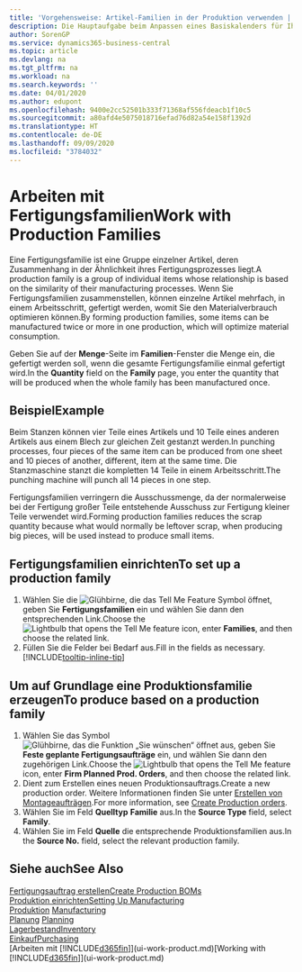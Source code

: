 ```yaml
---
title: 'Vorgehensweise: Artikel-Familien in der Produktion verwenden | Microsoft Docs'
description: Die Hauptaufgabe beim Anpassen eines Basiskalenders für Ihre Firma oder einen Ihrer Geschäftspartner ist, alle Änderungen am Status der Daten als freie Tage oder Arbeitstage einzugeben.
author: SorenGP
ms.service: dynamics365-business-central
ms.topic: article
ms.devlang: na
ms.tgt_pltfrm: na
ms.workload: na
ms.search.keywords: ''
ms.date: 04/01/2020
ms.author: edupont
ms.openlocfilehash: 9400e2cc52501b333f71368af556fdeacb1f10c5
ms.sourcegitcommit: a80afd4e5075018716efad76d82a54e158f1392d
ms.translationtype: HT
ms.contentlocale: de-DE
ms.lasthandoff: 09/09/2020
ms.locfileid: "3784032"
---
```

# <a name="work-with-production-families"></a><span data-ttu-id="bea30-103">Arbeiten mit Fertigungsfamilien</span><span class="sxs-lookup"><span data-stu-id="bea30-103">Work with Production Families</span></span>
<span data-ttu-id="bea30-104">Eine Fertigungsfamilie ist eine Gruppe einzelner Artikel, deren Zusammenhang in der Ähnlichkeit ihres Fertigungsprozesses liegt.</span><span class="sxs-lookup"><span data-stu-id="bea30-104">A production family is a group of individual items whose relationship is based on the similarity of their manufacturing processes.</span></span> <span data-ttu-id="bea30-105">Wenn Sie Fertigungsfamilien zusammenstellen, können einzelne Artikel mehrfach, in einem Arbeitsschritt, gefertigt werden, womit Sie den Materialverbrauch optimieren können.</span><span class="sxs-lookup"><span data-stu-id="bea30-105">By forming production families, some items can be manufactured twice or more in one production, which will optimize material consumption.</span></span>

<span data-ttu-id="bea30-106">Geben Sie auf der **Menge**-Seite im **Familien**-Fenster die Menge ein, die gefertigt werden soll, wenn die gesamte Fertigungsfamilie einmal gefertigt wird.</span><span class="sxs-lookup"><span data-stu-id="bea30-106">In the **Quantity** field on the **Family** page, you enter the quantity that will be produced when the whole family has been manufactured once.</span></span>

## <a name="example"></a><span data-ttu-id="bea30-107">Beispiel</span><span class="sxs-lookup"><span data-stu-id="bea30-107">Example</span></span>
<span data-ttu-id="bea30-108">Beim Stanzen können vier Teile eines Artikels und 10 Teile eines anderen Artikels aus einem Blech zur gleichen Zeit gestanzt werden.</span><span class="sxs-lookup"><span data-stu-id="bea30-108">In punching processes, four pieces of the same item can be produced from one sheet and 10 pieces of another, different, item at the same time.</span></span> <span data-ttu-id="bea30-109">Die Stanzmaschine stanzt die kompletten 14 Teile in einem Arbeitsschritt.</span><span class="sxs-lookup"><span data-stu-id="bea30-109">The punching machine will punch all 14 pieces in one step.</span></span>

<span data-ttu-id="bea30-110">Fertigungsfamilien verringern die Ausschussmenge, da der normalerweise bei der Fertigung großer Teile entstehende Ausschuss zur Fertigung kleiner Teile verwendet wird.</span><span class="sxs-lookup"><span data-stu-id="bea30-110">Forming production families reduces the scrap quantity because what would normally be leftover scrap, when producing big pieces, will be used instead to produce small items.</span></span>

## <a name="to-set-up-a-production-family"></a><span data-ttu-id="bea30-111">Fertigungsfamilien einrichten</span><span class="sxs-lookup"><span data-stu-id="bea30-111">To set up a production family</span></span>
1. <span data-ttu-id="bea30-112">Wählen Sie die ![Glühbirne, die das Tell Me Feature](media/ui-search/search_small.png "Was möchten Sie tun?") Symbol öffnet, geben Sie **Fertigungsfamilien** ein und wählen Sie dann den entsprechenden Link.</span><span class="sxs-lookup"><span data-stu-id="bea30-112">Choose the ![Lightbulb that opens the Tell Me feature](media/ui-search/search_small.png "Tell me what you want to do") icon, enter **Families**, and then choose the related link.</span></span>
2. <span data-ttu-id="bea30-113">Füllen Sie die Felder bei Bedarf aus.</span><span class="sxs-lookup"><span data-stu-id="bea30-113">Fill in the fields as necessary.</span></span> [!INCLUDE[tooltip-inline-tip](includes/tooltip-inline-tip_md.md)]

## <a name="to-produce-based-on-a-production-family"></a><span data-ttu-id="bea30-114">Um auf Grundlage eine Produktionsfamilie erzeugen</span><span class="sxs-lookup"><span data-stu-id="bea30-114">To produce based on a production family</span></span>
1. <span data-ttu-id="bea30-115">Wählen Sie das Symbol ![Glühbirne, das die Funktion „Sie wünschen“ öffnet](media/ui-search/search_small.png "Was möchten Sie tun?") aus, geben Sie **Feste geplante Fertigungsaufträge** ein, und wählen Sie dann den zugehörigen Link.</span><span class="sxs-lookup"><span data-stu-id="bea30-115">Choose the ![Lightbulb that opens the Tell Me feature](media/ui-search/search_small.png "Tell me what you want to do") icon, enter **Firm Planned Prod. Orders**, and then choose the related link.</span></span>
2. <span data-ttu-id="bea30-116">Dient zum Erstellen eines neuen Produktionsauftrags.</span><span class="sxs-lookup"><span data-stu-id="bea30-116">Create a new production order.</span></span> <span data-ttu-id="bea30-117">Weitere Informationen finden Sie unter [Erstellen von Montageaufträgen](production-how-to-create-production-orders.md).</span><span class="sxs-lookup"><span data-stu-id="bea30-117">For more information, see [Create Production orders](production-how-to-create-production-orders.md).</span></span>
3. <span data-ttu-id="bea30-118">Wählen Sie im Feld **Quelltyp** **Familie** aus.</span><span class="sxs-lookup"><span data-stu-id="bea30-118">In the **Source Type** field, select **Family**.</span></span>  
4. <span data-ttu-id="bea30-119">Wählen Sie im Feld **Quelle** die entsprechende Produktionsfamilien aus.</span><span class="sxs-lookup"><span data-stu-id="bea30-119">In the **Source No.** field, select the relevant production family.</span></span>

## <a name="see-also"></a><span data-ttu-id="bea30-120">Siehe auch</span><span class="sxs-lookup"><span data-stu-id="bea30-120">See Also</span></span>
[<span data-ttu-id="bea30-121">Fertigungsauftrag erstellen</span><span class="sxs-lookup"><span data-stu-id="bea30-121">Create Production BOMs</span></span>](production-how-to-create-production-boms.md)  
[<span data-ttu-id="bea30-122">Produktion einrichten</span><span class="sxs-lookup"><span data-stu-id="bea30-122">Setting Up Manufacturing</span></span>](production-configure-production-processes.md)  
<span data-ttu-id="bea30-123">[Produktion](production-manage-manufacturing.md)  </span><span class="sxs-lookup"><span data-stu-id="bea30-123">[Manufacturing](production-manage-manufacturing.md)  </span></span>  
<span data-ttu-id="bea30-124">[Planung](production-planning.md) </span><span class="sxs-lookup"><span data-stu-id="bea30-124">[Planning](production-planning.md) </span></span>  
[<span data-ttu-id="bea30-125">Lagerbestand</span><span class="sxs-lookup"><span data-stu-id="bea30-125">Inventory</span></span>](inventory-manage-inventory.md)  
[<span data-ttu-id="bea30-126">Einkauf</span><span class="sxs-lookup"><span data-stu-id="bea30-126">Purchasing</span></span>](purchasing-manage-purchasing.md)  
<span data-ttu-id="bea30-127">[Arbeiten mit [!INCLUDE[d365fin](includes/d365fin_md.md)]](ui-work-product.md)</span><span class="sxs-lookup"><span data-stu-id="bea30-127">[Working with [!INCLUDE[d365fin](includes/d365fin_md.md)]](ui-work-product.md)</span></span>
